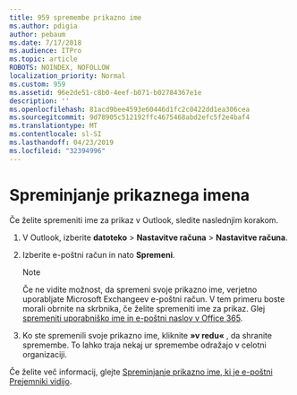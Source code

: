 ```yaml
---
title: 959 spremembe prikazno ime
ms.author: pdigia
author: pebaum
ms.date: 7/17/2018
ms.audience: ITPro
ms.topic: article
ROBOTS: NOINDEX, NOFOLLOW
localization_priority: Normal
ms.custom: 959
ms.assetid: 96e2de51-c8b0-4eef-b071-b02784367e1e
description: ''
ms.openlocfilehash: 81acd9bee4593e60446d1fc2c0422dd1ea306cea
ms.sourcegitcommit: 9d78905c512192ffc4675468abd2efc5f2e4baf4
ms.translationtype: MT
ms.contentlocale: sl-SI
ms.lasthandoff: 04/23/2019
ms.locfileid: "32394996"
---
```

# <a name="change-your-display-name"></a>Spreminjanje prikaznega imena
  
Če želite spremeniti ime za prikaz v Outlook, sledite naslednjim korakom.
  
1. V Outlook, izberite **datoteko** \> **Nastavitve računa** \> **Nastavitve računa**.
    
2. Izberite e-poštni račun in nato **Spremeni**.
    
    > [!NOTE]
    > Če ne vidite možnost, da spremeni svoje prikazno ime, verjetno uporabljate Microsoft Exchangeev e-poštni račun. V tem primeru boste morali obrnite na skrbnika, če želite spremeniti ime za prikaz. Glej [spremeniti uporabniško ime in e-poštni naslov v Office 365](https://support.office.com/article/fb5ac074-e203-4e1f-9843-b9d1a3e03297.aspx). 
  
3. Ko ste spremenili svoje prikazno ime, kliknite **»v redu«** , da shranite spremembe. To lahko traja nekaj ur spremembe odražajo v celotni organizaciji. 
    
Če želite več informacij, glejte [Spreminjanje prikazno ime, ki je e-poštni Prejemniki vidijo](https://support.office.com/article/2b53331a-ba2a-4803-88dc-ac9fe376c8a9.aspx).
  

